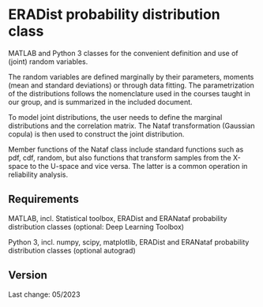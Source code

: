 # ERADist probability distribution class

MATLAB and Python 3 classes for the convenient definition and use of (joint) random variables.

The random variables are defined marginally by their parameters, moments (mean and standard deviations) or through data fitting. The parametrization of the distributions follows the nomenclature used in the courses taught in our group, and is summarized in the included document.

To model joint distributions, the user needs to define the marginal distributions and the correlation matrix. The Nataf transformation (Gaussian copula) is then used to construct the joint distribution.

Member functions of the Nataf class include standard functions such as pdf, cdf, random, but also functions that transform samples from the X-space to the U-space and vice versa. The latter is a common operation in reliability analysis.


## Requirements

MATLAB, incl. Statistical toolbox, ERADist and ERANataf probability distribution classes (optional: Deep Learning Toolbox)

Python 3, incl. numpy, scipy, matplotlib, ERADist and ERANataf probability distribution classes (optional autograd)

## Version

Last change: 05/2023

